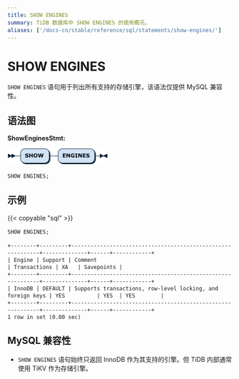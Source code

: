 ```yaml
---
title: SHOW ENGINES
summary: TiDB 数据库中 SHOW ENGINES 的使用概况。
aliases: ['/docs-cn/stable/reference/sql/statements/show-engines/']
---
```


# SHOW ENGINES

`SHOW ENGINES` 语句用于列出所有支持的存储引擎，该语法仅提供 MySQL 兼容性。

## 语法图

**ShowEnginesStmt:**

![ShowEnginesStmt](/media/sqlgram/ShowEnginesStmt.png)

```sql
SHOW ENGINES;
```

## 示例

{{< copyable "sql" >}}

```sql
SHOW ENGINES;
```

```
+--------+---------+------------------------------------------------------------+--------------+------+------------+
| Engine | Support | Comment                                                    | Transactions | XA   | Savepoints |
+--------+---------+------------------------------------------------------------+--------------+------+------------+
| InnoDB | DEFAULT | Supports transactions, row-level locking, and foreign keys | YES          | YES  | YES        |
+--------+---------+------------------------------------------------------------+--------------+------+------------+
1 row in set (0.00 sec)
```

## MySQL 兼容性

* `SHOW ENGINES` 语句始终只返回 InnoDB 作为其支持的引擎。但 TiDB 内部通常使用 TiKV 作为存储引擎。
